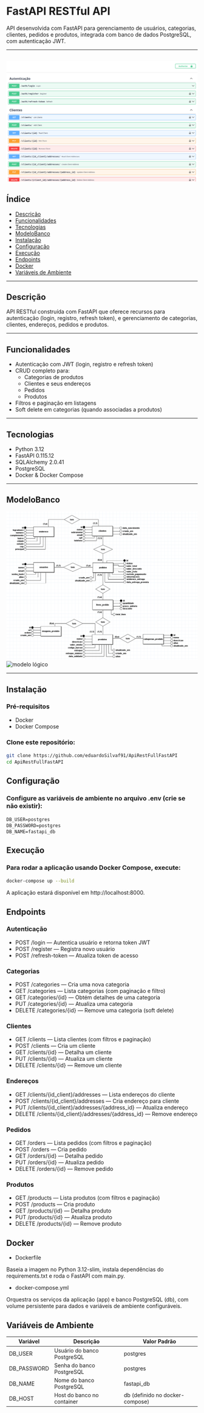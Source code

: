 # FastAPI RESTful API

API desenvolvida com FastAPI para gerenciamento de usuários, categorias, clientes, pedidos e produtos, integrada com banco de dados PostgreSQL, com autenticação JWT.

---
![imagem do FastAPI](BrModelo/home.png)
---

## Índice

- [Descrição](#descrição)
- [Funcionalidades](#funcionalidades)
- [Tecnologias](#tecnologias)
- [ModeloBanco](#modelobanco)
- [Instalação](#instalação)
- [Configuração](#configuração)
- [Execução](#execução)
- [Endpoints](#endpoints)
- [Docker](#docker)
- [Variáveis de Ambiente](#variáveis-de-ambiente)

---

## Descrição

API RESTful construída com FastAPI que oferece recursos para autenticação (login, registro, refresh token), e gerenciamento de categorias, clientes, endereços, pedidos e produtos.

---

## Funcionalidades

- Autenticação com JWT (login, registro e refresh token)
- CRUD completo para:
  - Categorias de produtos
  - Clientes e seus endereços
  - Pedidos
  - Produtos
- Filtros e paginação em listagens
- Soft delete em categorias (quando associadas a produtos)

---

## Tecnologias

- Python 3.12
- FastAPI 0.115.12
- SQLAlchemy 2.0.41
- PostgreSQL 
- Docker & Docker Compose

---

## ModeloBanco

![modelo conceitual](BrModelo/Conceitual.png)
![modelo lógico](BrModelo/Lógico.png)

---
## Instalação

### Pré-requisitos

- Docker
- Docker Compose

### Clone este repositório:

```bash
git clone https://github.com/eduardoSilvaf91/ApiRestFullFastAPI
cd ApiRestFullFastAPI
```

## Configuração

### Configure as variáveis de ambiente no arquivo .env (crie se não existir):

```env
DB_USER=postgres
DB_PASSWORD=postgres
DB_NAME=fastapi_db
```

## Execução
### Para rodar a aplicação usando Docker Compose, execute:

```bash
docker-compose up --build
```
A aplicação estará disponível em http://localhost:8000.


## Endpoints

### Autenticação

- POST /login — Autentica usuário e retorna token JWT
- POST /register — Registra novo usuário
- POST /refresh-token — Atualiza token de acesso

### Categorias

- POST /categories — Cria uma nova categoria
- GET /categories — Lista categorias (com paginação e filtro)
- GET /categories/{id} — Obtém detalhes de uma categoria
- PUT /categories/{id} — Atualiza uma categoria
- DELETE /categories/{id} — Remove uma categoria (soft delete)

### Clientes

- GET /clients — Lista clientes (com filtros e paginação)
- POST /clients — Cria um cliente
- GET /clients/{id} — Detalha um cliente
- PUT /clients/{id} — Atualiza um cliente
- DELETE /clients/{id} — Remove um cliente

### Endereços

- GET /clients/{id_client}/addresses — Lista endereços do cliente
- POST /clients/{id_client}/addresses — Cria endereço para cliente
- PUT /clients/{id_client}/addresses/{address_id} — Atualiza endereço
- DELETE /clients/{id_client}/addresses/{address_id} — Remove endereço

### Pedidos

- GET /orders — Lista pedidos (com filtros e paginação)
- POST /orders — Cria pedido
- GET /orders/{id} — Detalha pedido
- PUT /orders/{id} — Atualiza pedido
- DELETE /orders/{id} — Remove pedido

### Produtos

- GET /products — Lista produtos (com filtros e paginação)
- POST /products — Cria produto
- GET /products/{id} — Detalha produto
- PUT /products/{id} — Atualiza produto
- DELETE /products/{id} — Remove produto

## Docker
- Dockerfile

Baseia a imagem no Python 3.12-slim, instala dependências do requirements.txt e roda o FastAPI com main.py.

- docker-compose.yml

Orquestra os serviços da aplicação (app) e banco PostgreSQL (db), com volume persistente para dados e variáveis de ambiente configuráveis.

## Variáveis de Ambiente
| Variável	| Descrição	| Valor Padrão |
|-----------|-----------|--------------|
| DB_USER	| Usuário do banco PostgreSQL	| postgres |
| DB_PASSWORD	| Senha do banco PostgreSQL	| postgres |
| DB_NAME	| Nome do banco PostgreSQL	| fastapi_db |
| DB_HOST	| Host do banco no container	| db (definido no docker-compose) |
